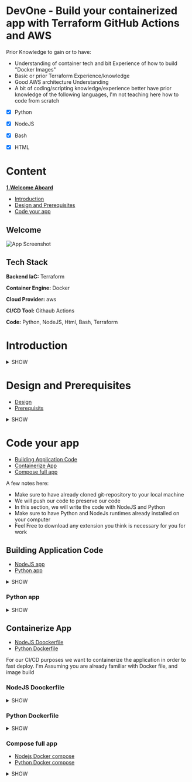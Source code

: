 # DevOne - Build your containerized app with Terraform GitHub Actions and AWS 
Prior Knowledge to gain or to have:

 - Understanding of container tech and bit Experience of how to build "Docker Images"
 - Basic or prior Terraform Experience/knowledge 
 - Good AWS architecture Understanding
 - A bit of coding/scripting knowledge/experience better have prior knowledge of the following languages, I'm not teaching here how to code from scratch
- [x] Python
- [x] NodeJS
- [x] Bash
- [x] HTML


# Content
**[1.Welcome Aboard](#Welcome-Aboard)**
* [Introduction](#Introduction)  
* [Design and Prerequisites](#Design-and-Prerequisites)    
* [Code your app](#Code-your-app)  

## Welcome 

![App Screenshot](https://miro.medium.com/v2/resize:fit:1400/1*vInU1g_2FavT-JuV06XwbQ.jpeg)

## Tech Stack  

**Backend IaC:** Terraform

**Container Engine:** Docker

**Cloud Provider:** aws 

**CI/CD Tool:** Githaub Actions

**Code:** Python, NodeJS, Html, Bash, Terraform



# Introduction 
<details><summary>SHOW</summary>

Hello guys, My name is Oren, I am Linux System and infra Engineer who likes the DevOps field.
To combine endpoints systems, and make life easy with good automation and agility mind-set.
From code to opeartion.

I'm here to guide you through, step by step
for Deploying a Simple full CI/CD pipeline, which includes hot topic techs . . .
And most industry-standard tools out there. 

</details> 


# Design and Prerequisites 
* [Design](#Design)
* [Prerequisits](#Prerequisites)

<details><summary>SHOW</summary>

## Design
\\
 lets talk about  Design First 


We Need to perform the following:

    - Building Docker images, 
    
    - Writing the code for our app,
    
    - Using Terraform, and using a CI/CD to deploy our code more efficiently

    - The right idea is that we need to build and store images, then store files app related, and then make a single point that will host of docker containers and will be able to pull files from storage/repos for what we need.
    \
\
    Seebelowo the  Architecture flow:
![image](https://github.com/orenr2301/devone/assets/117763723/6042d14a-d64a-4442-a01e-4d750c3bc2df)

\\

## Prerequisites

1. You need to have an AWS account

   1.1 From your AWS account IAM create an Access and Secret Key

   1.2 Download aws-cli to your pc
2. Visual Studio Code

   2.1 Installed code runtime in order to local machine to  compile our code for test purposes
    2.2 Add interpreterss to  local machine PATH environmentt  
4. Githab Account
5. Terraform Cli - You would like to test Terraform from your local machine to check your code   
6. Coffee and something to eat Next To You. 

</details> 




# Code your app

* [Building Application Code](#Building-Application-Code)
* [Containerize App](#Containerize-App)
* [Compose full app](#Compose-full-app)

A few notes here:

  - Make sure to have already cloned git-repository to your local machine
  - We will push our code to preserve our code
  - In this section, we will write the code with NodeJS and Python
  - Make sure to have Python and NodeJs runtimes already installed on your computer
  - Feel Free to download any extension you think is necessary for you for work


## Building Application Code
* [NodeJS app](#NodeJS-app)
* [Python app](#Python-app)

 <details><summary>SHOW</summary>

### NodeJS app


* Note - since I'm not doing think in NodeJS I took the final absolute code from ChatGTP (Im not familiar with nodeJS that good)

 Our Goal Here is to create a nodejs app that connects to MongoDB container and fetches apples quantity


![image](https://github.com/orenr2301/devone/assets/117763723/f3972ef1-27a4-4dbc-b11d-7cb9ddbeee54)

```javascript
const express = require('express');
const MongoClient = require('mongodb').MongoClient;

const app = express();
const port = 80;

// MongoDB connection URL
const url = 'mongodb://admin:admin@mongodb:27017';
// Database name
const dbName = 'docker_db';

app.get('/', (req, res) => {
  // Connect to MongoDB
  MongoClient.connect(url, (err, client) => {
    if (err) {
      console.error('Error connecting to MongoDB:', err);
      res.send('Error connecting to MongoDB');
      return;
    }

    // Access the "fruits" collection
    const db = client.db(dbName);
    const collection = db.collection('fruits');

    // Find the document with name "apples"
    collection.findOne({ name: 'apples' }, (err, result) => {
      if (err) {
        console.error('Error querying MongoDB:', err);
        res.send('Error querying MongoDB');
        return;
      }

      // Display the quantity of apples in HTML
      const applesQty = result ? result.qty : 'N/A';
      const html = `<h1>Quantity of Apples: ${applesQty}</h1>`;
      res.send(html);

      // Close the MongoDB connection gp
      client.close();
    });
  });
});

app.listen(port, '0.0.0.0', ()=> {
  console.log(`App listening at http://localhost:${port}`);
});
```

Lets make a short review of some points: 


* We are using two modules here: express and Mongo
* Express is the web page html module, its minimal and
* mongo which helps us connect to MongoDB database
* This code is taken from ChatGPT since I'm not usually coding with nodejs.

  I was able to learn and write the code by myself for it, but I had some syntax issues, that alone prevented me to get what I wanted.

  I could've solved it alone, but it was time-consuming so I  took the help of ChatGTP
 
</details>

### Python app
<details><summary>SHOW</summary>
* Since im more fammiliar with python and work with it more often, obviously i will feel more comfortable with it.

  SoIi took all the NodeJS code and Converted it to python to reflect same action and wanted outcome, and also for just in case the NodeJS app wont work.

* This Time we are using flask and pymongo modules, ChatGPT was not involved this time

  
```python
from flask import Flask
from pymongo import MongoClient

app = Flask(__name__)
port = 80
url = "mongodb://admin:admin@mongodb:27017"
db_name = "docker_db"

@app.route("/")
def get_apples_quantity():
   
    client = MongoClient(url)
    db = client[db_name]
    collection = db["fruits"]

   
    result = collection.find_one({"name": "apples"})

    
    apples_qty = result["qty"] if result else "N/A"
    html = f"<h1>Quantity of Apples: {apples_qty}</h1>"

    client.close()

    return html

if __name__ == "__main__":
    app.run(host="0.0.0.0", port=port)

```


* Take a good look over these url we will need it to reference something else
  ~~~bash
   url = "mongodb://admin:admin@mongodb:27017"
  ~~~
</details>


## Containerize App
* [NodeJS Doockerfile](#[NodeJS-Doockerfile)
* [Python Dockerfile](#Python-Dockerfile)



For our CI/CD purposes we want to containerize the application in order to fast deploy. I'm Assuming you are already familiar with Docker file, and image build

### NodeJS Doockerfile
<details><summary>SHOW</summary>

Below NodeJS Docker file

~~~bash
FROM node:14

WORKDIR /app

COPY package.json ./

RUN npm install

COPY . .

ENV MONGO_INITDB_ROOT_PASSWORD=admin
ENV MONGO_INITDB_ROOT_USERNAME=admin

EXPOSE 80

CMD ["node", "app.js"]
~~~
</details>


### Python Dockerfile
<details><summary>SHOW</summary>

~~~bash
FROM python:3.9

WORKDIR /app

COPY requirements.txt .

RUN pip install --no-cache-dir -r requirements.txt

COPY . .

ENV MONGO_URL="mongodb://mongodb:27017"
ENV DB_NAME="docker_db"
ENV MONGO_INITDB_ROOT_PASSWORD=admin
ENV MONGO_INITDB_ROOT_USERNAME=admin

EXPOSE 80

CMD ["python", "app.py"]
~~~

</details>

### Compose full app

* [Nodejs Docker compose](#Nodejs-Docker-compose)
* [Python Docker compose](#Python-Docker-compose)
<details><summary>SHOW</summary>
After building the wanted images, we would like to make a single run to deploy our app with mongo image to be our databse which will host our data to be fetched from the nodejs application be built earlier.

Remeber we built only the app. for the mongodb container we will have a container which we will insert the data with js init file.

#### Nodejs Docker compose
~~~bash
version: "3.3"

services:
  app:
    container_name: node-app
    image: nodejsapp:1
    ports:
    - 80:80
    networks:
    - octo_network

  mongodb:
    container_name: mongodb
    image: mongo
    ports:
    - 27017:27017
    restart: always
    environment:
      - MONGO_INITDB_ROOT_USERNAME=admin
      - MONGO_INITDB_ROOT_PASSWORD=admin
    volumes:
    - ./mongo-init.js:/docker-entrypoint-initdb.d/mongo-init.js
    networks:
    - octo_network


networks:
  octo_network:
      external: true
~~~

#### Python docker compose

~~~bash
version: "3.8"

services:
  app:
    container_name: py-app
    image: octo:3
    ports:
    - 80:80
    networks:
    - my_network

  mongodb:
    container_name: mongodb
    image: mongo
    ports:
    - 27017:27017
    restart: always
    environment:
      - MONGO_INITDB_ROOT_USERNAME=admin
      - MONGO_INITDB_ROOT_PASSWORD=admin
    volumes:
      #- mongoDB:/data/db
    - ./mongo-init.js:/docker-entrypoint-initdb.d/mongo-init.js
    networks:
    - my_network


      #volumes:
      #mongoDB: {}

networks:
  my_network:
      external: true
~~~
</details>
